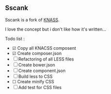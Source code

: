 Sscank
------

Sscank is a fork of [KNASS](https://github.com/raphaelgoetter/KNACSS).

I love the concept but i don't like how it's written...

Todo list :
 - ☑ Copy all KNACSS composent
 - ☑ Create composer.json
 - ☐ Refactoring of all LESS files
 - ☐ Create bower.json
 - ☐ Create component.json
 - ☐ Build less to CSS
 - ☐ Create minify CSS
 - ☐ Add test for CSS files
